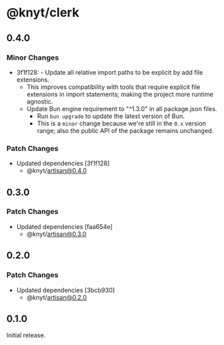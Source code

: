 # @knyt/clerk

## 0.4.0

### Minor Changes

- 3f1f128: - Update all relative import paths to be explicit by add file extensions.
  - This improves compatibility with tools that require explicit file extensions in import statements; making the project more runtime agnostic.
  - Update Bun engine requirement to "^1.3.0" in all package.json files.
    - Run `bun upgrade` to update the latest version of Bun.
    - This is a `minor` change because we're still in the `0.x` version range; also the public API of the package remains unchanged.

### Patch Changes

- Updated dependencies [3f1f128]
  - @knyt/artisan@0.4.0

## 0.3.0

### Patch Changes

- Updated dependencies [faa654e]
  - @knyt/artisan@0.3.0

## 0.2.0

### Patch Changes

- Updated dependencies [3bcb930]
  - @knyt/artisan@0.2.0

## 0.1.0

Initial release.
